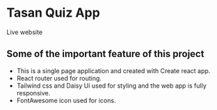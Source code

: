 # Tasan Quiz App 

Live website

## Some of the important feature of this project

* This is a single page application and created with Create react app. 
* React router used for routing.
* Tailwind css and Daisy Ui used for styling and the web app is fully responsive.
* FontAwesome icon used for icons.
              

